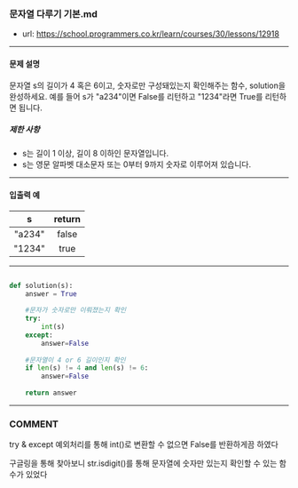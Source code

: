### 문자열 다루기 기본.md

 - url: https://school.programmers.co.kr/learn/courses/30/lessons/12918
 
 --------
 
#### 문제 설명
문자열 s의 길이가 4 혹은 6이고, 숫자로만 구성돼있는지 확인해주는 함수, solution을 완성하세요. 예를 들어 s가 "a234"이면 False를 리턴하고 "1234"라면 True를 리턴하면 됩니다.

##### 제한 사항
 - s는 길이 1 이상, 길이 8 이하인 문자열입니다.
 - s는 영문 알파벳 대소문자 또는 0부터 9까지 숫자로 이루어져 있습니다.
--------
 
#### 입출력 예
|s|return|
|:---:|:---:|
|"a234"|false|
|"1234"|true|
 
--------


```python

def solution(s):
    answer = True
    
    #문자가 숫자로만 이뤄졌는지 확인
    try:
        int(s)
    except:
        answer=False
    
    #문자열이 4 or 6 길이인지 확인
    if len(s) != 4 and len(s) != 6:
        answer=False
    
    return answer

```

------
### COMMENT
try & except 예외처리를 통해 int()로 변환할 수 없으면 False를 반환하게끔 하였다

구글링을 통해 찾아보니 str.isdigit()를 통해 문자열에 숫자만 있는지 확인할 수 있는 함수가 있었다




